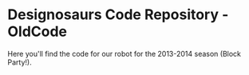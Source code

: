 Designosaurs Code Repository - OldCode
========

Here you'll find the code for our robot for the 2013-2014 season (Block Party!).